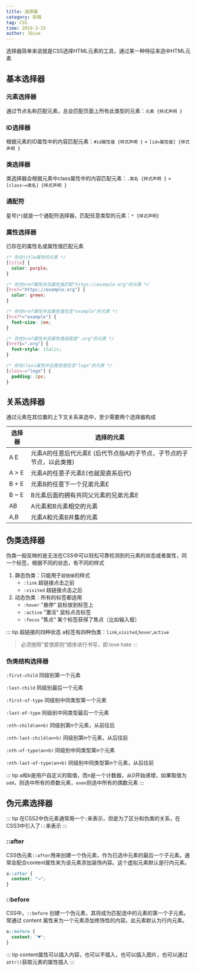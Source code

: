 ```yaml
---
title: 选择器
category: 前端
tag: CSS
time: 2019-3-25
author: JQiue
---
```


选择器简单来说就是CSS选择HTML元素的工具，通过某一种特征来选中HTML元素

## 基本选择器

### 元素选择器

通过节点名称匹配元素，总会匹配页面上所有此类型的元素：`元素 {样式声明 }`

### ID选择器

根据元素的ID属性中的内容匹配元素：`#id属性值 {样式声明 }` = `[id=属性值] {样式声明 }`

### 类选择器

类选择器会根据元素中class属性中的内容匹配元素：`.类名 {样式声明 }` = `[class~=类名] {样式声明 }`

### 通配符

星号(`*`)就是一个通配符选择器，匹配任意类型的元素：`* {样式声明}`

### 属性选择器

已存在的属性名或属性值匹配元素

```css
/* 存在title属性的元素 */
[title] {
  color: purple;
}

/* 存在href属性并且属性值匹配"https://example.org"的元素 */
[href="https://example.org"] {
  color: green;
}

/* 存在href属性并且属性值包含"example"的元素 */
[href*="example"] {
  font-size: 2em;
}

/* 存在href属性并且属性值结尾是".org"的元素 */
[href$=".org"] {
  font-style: italic;
}

/* 存在class属性并且属性值包含"logo"的元素 */
[class~="logo"] {
  padding: 2px;
}
```

## 关系选择器

通过元素在其位置的上下文关系来选中，至少需要两个选择器构成

选择器|选择的元素
-|-
A E | 元素A的任意后代元素E (后代节点指A的子节点，子节点的子节点，以此类推)
A > E | 元素A的任意子元素E(也就是直系后代)
B + E | 元素B的任意下一个兄弟元素E
B ~ E | B元素后面的拥有共同父元素的兄弟元素E
AB | A元素和B元素相交的元素
A,B | 元素A和元素B并集的元素

## 伪类选择器

伪类一般反映的是无法在CSS中可以轻松可靠检测到的元素的状态或者属性，同一个标签，根据不同的状态，有不同的样式

1. 静态伪类：只能用于`超链接`的样式
   + `:link` 超链接点击之前
   + `:visited` 超链接点击之后
2. 动态伪类：所有的标签都适用
   + `:hover` ”悬停“ 鼠标放到标签上
   + `:active` ”激活“ 鼠标点击标签
   + `:focus` ”焦点“ 某个标签获得了焦点（比如输入框）

::: tip 超链接的四种状态
a标签有四种伪类：`link`,`visited`,`hover`,`active`
> 必须按照”爱恨原则“顺序进行书写，即:love hate
:::

### 伪类结构选择器

`:first-child` 同级别第一个元素

`:last-child` 同级别最后一个元素

`:first-of-type` 同级别中同类型第一个元素

`:last-of-type` 同级别中同类型最后一个元素

`:nth-child(an+b)` 同级别第n个元素，从前往后

`:nth-last-child(an+b)`  同级别第n个元素，从后往前

`:nth-of-type(an+b)`  同级别中同类型第n个元素

`:nth-last-of-type(an+b)`  同级别中同类型第n个元素，从后往前

::: tip
a和b是用户自定义的取值，而n是一个计数器，从0开始递增，如果取值为`odd`，则选中所有的奇数元素，`even`则选中所有的偶数元素
:::

## 伪元素选择器

::: tip
在CSS2中伪元素通常用一个`:`来表示，但是为了区分和伪类的关系，在CSS3中引入了`::`来表示
:::

### ::after

CSS伪元素`::after`用来创建一个伪元素，作为已选中元素的最后一个子元素。通常会配合content属性来为该元素添加装饰内容。这个虚拟元素默认是行内元素。

```css
a::after {
  content: "→";
}
```

### ::before

CSS中，`::before` 创建一个伪元素，其将成为匹配选中的元素的第一个子元素。常通过 content 属性来为一个元素添加修饰性的内容。此元素默认为行内元素。

```css
a::before {
  content: "♥";
}
```

::: tip
content属性可以插入内容，也可以不插入，也可以插入图片，也可以通过`attr()`获取元素的属性插入
:::
